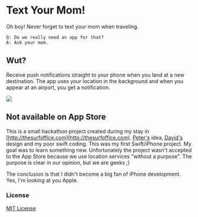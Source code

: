 # Text Your Mom!

Oh boy! Never forget to text your mom when traveling.

    Q: Do we really need an app for that?
    A: Ask your mom.

## Wut?

Receive push notifications straight to your phone when you land at a new destination. The app uses your location in the background and when you appear at an airport, you get a notification.

<img src="https://dl.dropboxusercontent.com/u/559047/text-your-mom-screenshot.png">

## Not available on App Store

This is a small hackathon project created during my stay in [http://thesurfoffice.com](http://thesurfoffice.com). [Peter's](https://twitter.com/faborio) idea, [David's](https://dribbble.com/stefooo) design and my poor swift coding. This was my first Swift/iPhone project. My goal was to learn something new. Unfortunately the project wasn't accepted to the App Store because we use location services "without a purpose". The purpose is clear in our opinion, but we are geeks ;)

The conclusion is that I didn't become a big fan of iPhone development. Yes, I'm looking at you Apple.

### License

[MIT License](http://opensource.org/licenses/MIT)